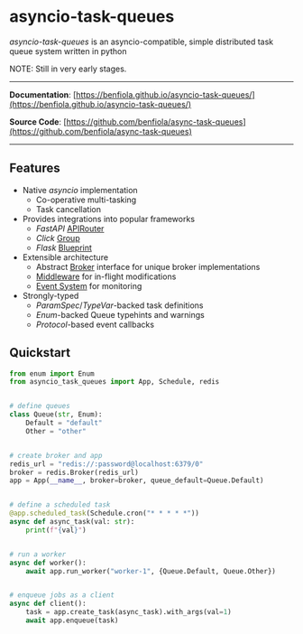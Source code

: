 # asyncio-task-queues

_asyncio-task-queues_ is an asyncio-compatible, simple distributed task queue system written in python

NOTE: Still in very early stages.

---

**Documentation**: [https://benfiola.github.io/asyncio-task-queues/](https://benfiola.github.io/asyncio-task-queues/)

**Source Code**: [https://github.com/benfiola/async-task-queues](https://github.com/benfiola/async-task-queues)

---

## Features

- Native _asyncio_ implementation
  - Co-operative multi-tasking
  - Task cancellation
- Provides integrations into popular frameworks
  - _FastAPI_ [APIRouter](./asyncio_task_queues/fastapi.py)
  - _Click_ [Group](./asyncio_task_queues/click.py)
  - _Flask_ [Blueprint](./asyncio_task_queues/flask.py)
- Extensible architecture
  - Abstract [Broker](./asyncio_task_queues/broker.py) interface for unique broker implementations
  - [Middleware](./asyncio_task_queues/middleware.py) for in-flight modifications
  - [Event System](./asyncio_task_queues/event.py) for monitoring
- Strongly-typed
  - _ParamSpec_/_TypeVar_-backed task definitions
  - _Enum_-backed Queue typehints and warnings
  - _Protocol_-based event callbacks

## Quickstart

```python
from enum import Enum
from asyncio_task_queues import App, Schedule, redis


# define queues
class Queue(str, Enum):
    Default = "default"
    Other = "other"


# create broker and app
redis_url = "redis://:password@localhost:6379/0"
broker = redis.Broker(redis_url)
app = App(__name__, broker=broker, queue_default=Queue.Default)


# define a scheduled task
@app.scheduled_task(Schedule.cron("* * * * *"))
async def async_task(val: str):
    print(f"{val}")


# run a worker
async def worker():
    await app.run_worker("worker-1", {Queue.Default, Queue.Other})


# enqueue jobs as a client
async def client():
    task = app.create_task(async_task).with_args(val=1)
    await app.enqueue(task)
```
